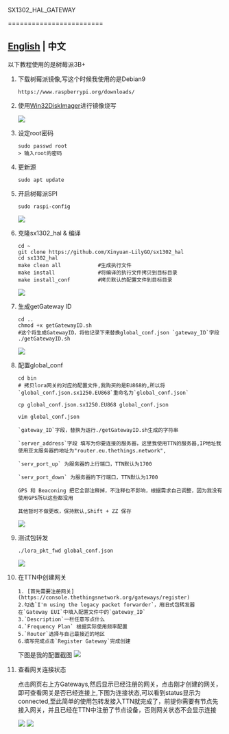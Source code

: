 SX1302_HAL_GATEWAY

========================
## **[English](../README.MD) | 中文**

以下教程使用的是树莓派3B+


1. 下载树莓派镜像,写这个时候我使用的是Debian9
    ```
    https://www.raspberrypi.org/downloads/
    ```

2. 使用[Win32DiskImager](https://win32diskimager.org/)进行镜像烧写
    
    ![](../IMAGE/3.jpg)


3. 设定root密码
    ```
    sudo passwd root
    > 输入root的密码
    ```

4. 更新源
    ```
    sudo apt update
    ```

5. 开启树莓派SPI
    ```
    sudo raspi-config
    ```

    ![](../IMAGE/spi.gif)

6. 克隆sx1302_hal & 编译
    ```
    cd ~
    git clone https://github.com/Xinyuan-LilyGO/sx1302_hal
    cd sx1302_hal
    make clean all            #生成执行文件
    make install              #将编译的执行文件拷贝到目标目录
    make install_conf         #拷贝默认的配置文件到目标目录 
    ```
    ![](../IMAGE/build.gif)

7. 生成getGateway ID
    ```
    cd ..
    chmod +x getGatewayID.sh
    #这个将生成GatewayID，将他记录下来替换global_conf.json `gateway_ID`字段
    ./getGatewayID.sh         
    ```
    ![](../IMAGE/id.gif)

8.  配置global_conf

    ```
    cd bin
    # 拷贝lora网关的对应的配置文件,我购买的是EU868的,所以将`global_conf.json.sx1250.EU868`重命名为`global_conf.json`

    cp global_conf.json.sx1250.EU868 global_conf.json   
       
    vim global_conf.json 

    `gateway_ID`字段，替换为运行./getGatewayID.sh生成的字符串

    `server_address`字段 填写为你要连接的服务器，这里我使用TTN的服务器,IP地址我使用亚太服务器的地址为"router.eu.thethings.network",

    `serv_port_up` 为服务器的上行端口，TTN默认为1700

    `serv_port_down` 为服务器的下行端口，TTN默认为1700

    GPS 和 Beaconing 把它全部注释掉，不注释也不影响，根据需求自己调整，因为我没有使用GPS所以这些都没用 

    其他暂时不做更改，保持默认,Shift + ZZ 保存
    ```

    ![](../IMAGE/config.gif)

9.  测试包转发
    ```
    ./lora_pkt_fwd global_conf.json
    ```
    ![](../IMAGE/pack.gif)


10. 在TTN中创建网关
    ```
    1. [首先需要注册网关](https://console.thethingsnetwork.org/gateways/register)
    2.勾选`I'm using the legacy packet forwarder`，用旧式包转发器
    在`Gateway EUI`中填入配置文件中的`gateway_ID`
    3.`Description`一栏任意写点什么
    4.`Frequency Plan` 根据实际使用频率配置
    5.`Router`选择与自己最接近的地区
    6.填写完成点击`Register Gateway`完成创建
    ```

    下图是我的配置截图
    ![](../IMAGE/1.jpg)


11. 查看网关连接状态

    点击网页右上方Gateways,然后显示已经注册的网关，点击刚才创建的网关，即可查看网关是否已经连接上,下图为连接状态,可以看到status显示为connected,至此简单的使用包转发接入TTN就完成了，前提你需要有节点先接入网关，并且已经在TTN中注册了节点设备，否则网关状态不会显示连接

    ![](../IMAGE/2.jpg)
    ![](../IMAGE/lorapkt.gif)







